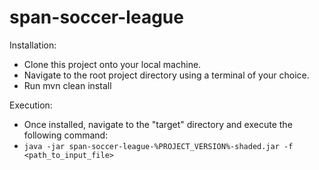 # span-soccer-league

Installation:
 - Clone this project onto your local machine.
 - Navigate to the root project directory using a terminal of your choice.
 - Run mvn clean install

Execution:
 - Once installed, navigate to the "target" directory and execute the following command:
  - `java -jar span-soccer-league-%PROJECT_VERSION%-shaded.jar -f <path_to_input_file>`
